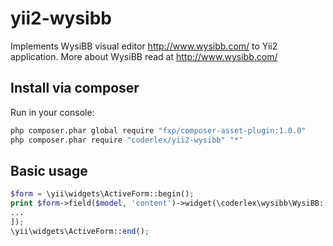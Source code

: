 # yii2-wysibb
Implements WysiBB visual editor http://www.wysibb.com/ to Yii2 application.
More about WysiBB read at http://www.wysibb.com/

## Install via composer

Run in your console:

```bash
php composer.phar global require "fxp/composer-asset-plugin:1.0.0"
php composer.phar require "coderlex/yii2-wysibb" "*"
```

## Basic usage

```php
$form = \yii\widgets\ActiveForm::begin();
print $form->field($model, 'content')->widget(\coderlex\wysibb\WysiBB::className(), [
...
]);
\yii\widgets\ActiveForm::end();
```